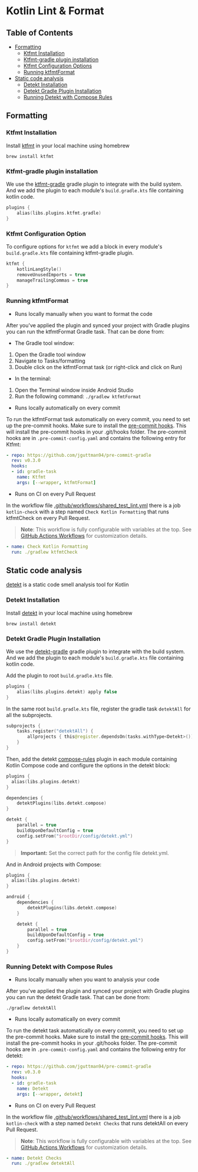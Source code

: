 # Kotlin Lint & Format

Table of Contents
-----------------

- [Formatting](#formatting)
  - [Ktfmt Installation](#ktfmt-installation)
  - [Ktfmt-gradle plugin installation](#ktfmt-gradle-plugin-installation)
  - [Ktfmt Configuration Options](#ktfmt-configuration-option)
  - [Running ktfmtFormat](#running-ktfmtformat)
- [Static code analysis](#static-code-analysis)
  - [Detekt Installation](#detekt-installation)
  - [Detekt Gradle Plugin Installation](#detekt-gradle-plugin-installation)
  - [Running Detekt with Compose Rules](#running-detekt-with-compose-rules)

## Formatting

### Ktfmt Installation

Install [ktfmt](https://github.com/facebook/ktfmt#installation) in your local machine using homebrew

```shell
brew install ktfmt
```

### Ktfmt-gradle plugin installation

We use the [ktfmt-gradle](https://github.com/cortinico/ktfmt-gradle) gradle plugin to integrate with the build system. And we add the plugin to each module's `build.gradle.kts` file containing kotlin code.

```kotlin
plugins {
    alias(libs.plugins.ktfmt.gradle)
}
```

### Ktfmt Configuration Option

To configure options for `ktfmt` we add a block in every module's `build.gradle.kts` file containing ktfmt-gradle plugin.

```kotlin
ktfmt {
    kotlinLangStyle()
    removeUnusedImports = true
    manageTrailingCommas = true
}
```

### Running ktfmtFormat

- Runs locally manually when you want to format the code

After you've applied the plugin and synced your project with Gradle plugins you can run the ktfmtFormat Gradle task. That can be done from:

- The Gradle tool window:
1. Open the Gradle tool window
2. Navigate to Tasks/formatting
3. Double click on the ktfmtFormat task (or right-click and click on Run)

- In the terminal:
1. Open the Terminal window inside Android Studio
2. Run the following command: `./gradlew ktfmtFormat`

- Runs locally automatically on every commit

To run the ktfmtFormat task automatically on every commit, you need to set up the pre-commit hooks.
Make sure to install the [pre-commit hooks](#pre-commit-hooks). This will install the pre-commit hooks in your .git/hooks folder. The pre-commit hooks are in `.pre-commit-config.yaml` and contains the following entry for Ktfmt:

```yaml
- repo: https://github.com/jguttman94/pre-commit-gradle
  rev: v0.3.0
  hooks:
  - id: gradle-task
    name: Ktfmt
    args: [--wrapper, ktfmtFormat]
```

- Runs on CI on every Pull Request

In the workflow file [.github/workflows/shared_test_lint.yml](.github/workflows/shared_test_lint.yml) there is a job `kotlin-check` with a step named `Check Kotlin Formatting` that runs ktfmtCheck on every Pull Request.

> **Note**: This workflow is fully configurable with variables at the top. See [GitHub Actions Workflows](GITHUB_ACTIONS.md) for customization details.

```yaml
- name: Check Kotlin Formatting
  run: ./gradlew ktfmtCheck
```

## Static code analysis

[detekt](https://github.com/detekt/detekt) is a static code smell analysis tool for Kotlin

### Detekt Installation

Install [detekt](https://github.com/facebook/ktfmt#installation) in your local machine using homebrew

```shell
brew install detekt
```

### Detekt Gradle Plugin Installation

We use the [detekt-gradle](https://detekt.dev/docs/gettingstarted/gradle/) gradle plugin to integrate with the build system. And we add the plugin to each module's `build.gradle.kts` file containing kotlin code.

Add the plugin to root `build.gradle.kts` file.

```kotlin
plugins { 
    alias(libs.plugins.detekt) apply false
}
```

In the same root `build.gradle.kts` file, register the gradle task `detektAll` for all the subprojects.

```kotlin
subprojects {
    tasks.register("detektAll") {
        allprojects { this@register.dependsOn(tasks.withType<Detekt>()) }
    }
}
```

Then, add the detekt [compose-rules](https://github.com/mrmans0n/compose-rules) plugin in each module containing Kotlin Compose code and configure the options in the detekt block:

```kotlin
plugins {
  alias(libs.plugins.detekt)
}

dependencies {
    detektPlugins(libs.detekt.compose)
}

detekt {
    parallel = true
    buildUponDefaultConfig = true
    config.setFrom("$rootDir/config/detekt.yml")
}
```
> **Important:** Set the correct path for the config file detekt.yml.

And in Android projects with Compose:

```kotlin
plugins {
  alias(libs.plugins.detekt)
}

android {
    dependencies { 
        detektPlugins(libs.detekt.compose)
    }

    detekt {
        parallel = true
        buildUponDefaultConfig = true
        config.setFrom("$rootDir/config/detekt.yml")
    }
}
```

### Running Detekt with Compose Rules

- Runs locally manually when you want to analysis your code

After you've applied the plugin and synced your project with Gradle plugins you can run the detekt Gradle task. That can be done from:

```shell
./gradlew detektAll
```

- Runs locally automatically on every commit

To run the detekt task automatically on every commit, you need to set up the pre-commit hooks.
Make sure to install the [pre-commit hooks](#pre-commit-hooks). This will install the pre-commit hooks in your .git/hooks folder. The pre-commit hooks are in `.pre-commit-config.yaml` and contains the following entry for detekt:

```yaml
- repo: https://github.com/jguttman94/pre-commit-gradle
  rev: v0.3.0
  hooks:
  - id: gradle-task
    name: Detekt
    args: [--wrapper, detekt]
```

- Runs on CI on every Pull Request

In the workflow file [.github/workflows/shared_test_lint.yml](.github/workflows/shared_test_lint.yml) there is a job `kotlin-check` with a step named `Detekt Checks` that runs detektAll on every Pull Request.

> **Note**: This workflow is fully configurable with variables at the top. See [GitHub Actions Workflows](GITHUB_ACTIONS.md) for customization details.

```yaml
- name: Detekt Checks
  run: ./gradlew detektAll
```
